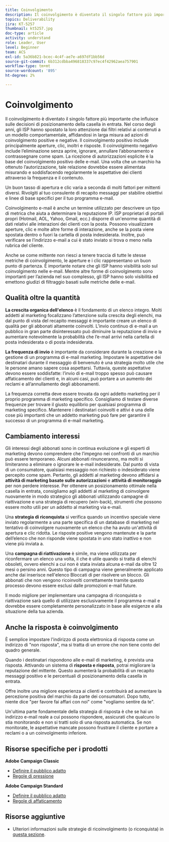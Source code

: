 ```yaml
---
title: Coinvolgimento
description: Il coinvolgimento è diventato il singolo fattore più importante che influisce sulle decisioni di posizionamento della casella in entrata.
topics: Deliverability
jira: KT-5257
thumbnail: kt5257.jpg
doc-type: article
activity: understand
role: Leader, User
level: Beginner
team: ACS
exl-id: 5a36b821-bcec-4c4f-ae7e-a697df1bb56d
source-git-commit: 6b312cdbba496818337c97ec4f42962aea757901
workflow-type: tm+mt
source-wordcount: '895'
ht-degree: 2%

---
```


# Coinvolgimento

Il coinvolgimento è diventato il singolo fattore più importante che influisce sulle decisioni di posizionamento della casella in entrata. Nel corso degli anni, gli ISP hanno spostato la loro attenzione dai filtri relativi ai contenuti a un modello comportamentale, affidandosi in larga misura ad azioni di coinvolgimento positive e negative. Il coinvolgimento positivo include principalmente aperture, clic, inoltri e risposte. Il coinvolgimento negativo include l’eliminazione senza aprire, ignorare, annullare l’abbonamento e contrassegnare come spam. La ricezione di autorizzazioni esplicite è la base del coinvolgimento positivo delle e-mail. Una volta che un marchio ha ottenuto l’autorizzazione, tale relazione dovrebbe essere alimentata misurando e soddisfacendo regolarmente le aspettative dei clienti attraverso la frequenza e il contenuto.

Un buon tasso di apertura e clic varia a seconda di molti fattori per mittenti diversi. Rivolgiti al tuo consulente di recapito messaggi per stabilire obiettivi e linee di base specifici per il tuo programma e-mail.

Coinvolgimento e-mail è anche un termine utilizzato per descrivere un tipo di metrica che aiuta a determinare la reputazione IP. ISP proprietari di portali propri (Hotmail, AOL, Yahoo, Gmail, ecc.) disporre di un&#39;enorme quantità di dati relativi alle interazioni dei clienti con la posta. Possono visualizzare aperture, clic e molte altre forme di interazione, anche se la posta viene spostata dentro o fuori la cartella di posta indesiderata. Inoltre, può verificare se l’indirizzo e-mail a cui è stato inviato si trova o meno nella rubrica del cliente.

Anche se come mittente non riesci a tenere traccia di tutte le stesse metriche di coinvolgimento, le aperture e i clic rappresentano un buon punto di partenza. È importante notare che gli ISP hanno visibilità solo sul coinvolgimento nelle e-mail. Mentre altre forme di coinvolgimento sono importanti per l’azienda nel suo complesso, gli ISP hanno solo visibilità ed emettono giudizi di filtraggio basati sulle metriche delle e-mail.

## Qualità oltre la quantità

**La crescita organica dell&#39;elenco** è il fondamento di un elenco integro. Molti addetti al marketing focalizzano l’attenzione sulla crescita degli elenchi, ma dal punto di vista del recapito messaggi è importante creare un elenco di qualità per gli abbonati altamente coinvolti. L’invio continuo di e-mail a un pubblico in gran parte disinteressato può diminuire la reputazione di invio e aumentare notevolmente la probabilità che l’e-mail arrivi nella cartella di posta indesiderata o di posta indesiderata.

**La frequenza di invio** è importante da considerare durante la creazione e la gestione di un programma di e-mail marketing. Impostare le aspettative dei destinatari durante il messaggio di benvenuto è una strategia molto utile che le persone amano sapere cosa aspettarsi. Tuttavia, queste aspettative devono essere soddisfatte: l’invio di e-mail troppo spesso può causare affaticamento dei clienti e, in alcuni casi, può portare a un aumento dei reclami e all’annullamento degli abbonamenti.

La frequenza corretta deve essere trovata da ogni addetto marketing per il proprio programma di marketing specifico. Consigliamo di testare diverse frequenze per trovare il giusto equilibrio per qualsiasi programma di marketing specifico. Mantenere i destinatari coinvolti e attivi è una delle cose più importanti che un addetto marketing può fare per garantire il successo di un programma di e-mail marketing.

## Cambiamento interessi

Gli interessi degli abbonati sono in continua evoluzione e gli esperti di marketing devono comprendere che l’impegno nei confronti di un marchio può essere temporaneo. Alcuni abbonati rinunceranno, ma molti si limiteranno a eliminare o ignorare le e-mail indesiderate. Dal punto di vista di un consumatore, qualsiasi messaggio non richiesto o indesiderato viene percepito come spam. Pertanto, gli addetti al marketing devono affidarsi a **attività di marketing basate sulle autorizzazioni** e **attività di monitoraggio** per non perdere interesse. Per ottenere un posizionamento ottimale nella casella in entrata, consigliamo agli addetti al marketing di coinvolgere nuovamente in modo strategico gli abbonati utilizzando campagne di riattivazione e una strategia di recupero (win-back), strumenti che possono essere molto utili per un addetto al marketing via e-mail.

Una **strategia di riconquista** si verifica quando un incentivo speciale viene inviato regolarmente a una parte specifica di un database di marketing nel tentativo di coinvolgere nuovamente un elenco che ha avuto un&#39;attività di apertura e clic ridotta. Le risposte positive vengono mantenute e la parte dell’elenco che non risponde viene spostata in uno stato inattivo e non viene più inviata a.

Una **campagna di riattivazione** è simile, ma viene utilizzata per riconfermare un elenco una volta, il che è utile quando si tratta di elenchi obsoleti, ovvero elenchi a cui non è stata inviata alcuna e-mail da oltre 12 mesi o persino anni. Questo tipo di campagna viene generalmente applicato anche dai inserisce nell&#39;elenco Bloccati di per risolvere un blocco. Gli abbonati che non vengono ricoinvolti correttamente tramite questo processo devono essere esclusi dalle promozioni e-mail future.

Il modo migliore per implementare una campagna di riconquista o riattivazione sarà quello di utilizzare esclusivamente il programma e-mail e dovrebbe essere completamente personalizzato in base alle esigenze e alla situazione della tua azienda.

## Anche la risposta è coinvolgimento

È semplice impostare l&#39;indirizzo di posta elettronica di risposta come un indirizzo di &quot;non risposta&quot;, ma si tratta di un errore che non tiene conto del quadro generale.

Quando i destinatari rispondono alle e-mail di marketing, è prevista una risposta. Attivando un sistema di **risposta e risposta**, potrai migliorare la reputazione del mittente. Questo aumenterà la probabilità di un recapito messaggi positivo e le percentuali di posizionamento della casella in entrata.

Offre inoltre una migliore esperienza ai clienti e contribuirà ad aumentare la percezione positiva del marchio da parte dei consumatori. Dopo tutto, niente dice &quot;per favore fai affari con noi&quot; come &quot;vogliamo sentire da te&quot;.

Un&#39;ultima parte fondamentale della strategia di risposta è che se hai un indirizzo e-mail reale a cui possono rispondere, assicurati che qualcuno lo stia monitorando e non si tratti solo di una risposta automatica. Se non monitorate, le aspettative mancate possono frustrare il cliente e portare a reclami o a un coinvolgimento inferiore.

## Risorse specifiche per i prodotti

**Adobe Campaign Classic**

* [Definire il pubblico adatto](https://experienceleague.adobe.com/docs/campaign-standard/using/communication-channels/delivery-bestpractices/define-the-right-audience.html#communication-channels)
* [Regole di pressione](https://experienceleague.adobe.com/docs/campaign-classic/using/orchestrating-campaigns/campaign-optimization/pressure-rules.html)

**Adobe Campaign Standard**

* [Definire il pubblico adatto](https://experienceleague.adobe.com/docs/campaign-standard/using/communication-channels/delivery-bestpractices/define-the-right-audience.html)
* [Regole di affaticamento](https://experienceleague.adobe.com/docs/campaign-standard/using/testing-and-sending/working-with-typology-rules/fatigue-rules.html)

## Risorse aggiuntive

* Ulteriori informazioni sulle strategie di ricoinvolgimento (o riconquista) in [questa sezione](/help/additional-resources/re-engagement.md).
